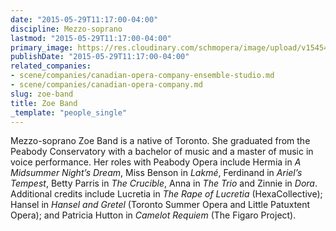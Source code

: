 ```yaml
---
date: "2015-05-29T11:17:00-04:00"
discipline: Mezzo-soprano
lastmod: "2015-05-29T11:17:00-04:00"
primary_image: https://res.cloudinary.com/schmopera/image/upload/v1545409169/media/webhook-uploads/1432912595012/Band-Zoe_250x376.jpg.jpg
publishDate: "2015-05-29T11:17:00-04:00"
related_companies:
- scene/companies/canadian-opera-company-ensemble-studio.md
- scene/companies/canadian-opera-company.md
slug: zoe-band
title: Zoe Band
_template: "people_single"
---
```


Mezzo-soprano Zoe Band is a native of Toronto. She graduated from the Peabody Conservatory with a bachelor of music and a master of music in voice performance. Her roles with Peabody Opera include Hermia in *A Midsummer Night’s Dream*, Miss Benson in *Lakmé*, Ferdinand in *Ariel’s Tempest*, Betty Parris in *The Crucible*, Anna in *The Trio* and Zinnie in *Dora*. Additional credits include Lucretia in *The Rape of Lucretia* (HexaCollective); Hansel in *Hansel and Gretel* (Toronto Summer Opera and Little Patuxtent Opera); and Patricia Hutton in *Camelot Requiem* (The Figaro Project).
